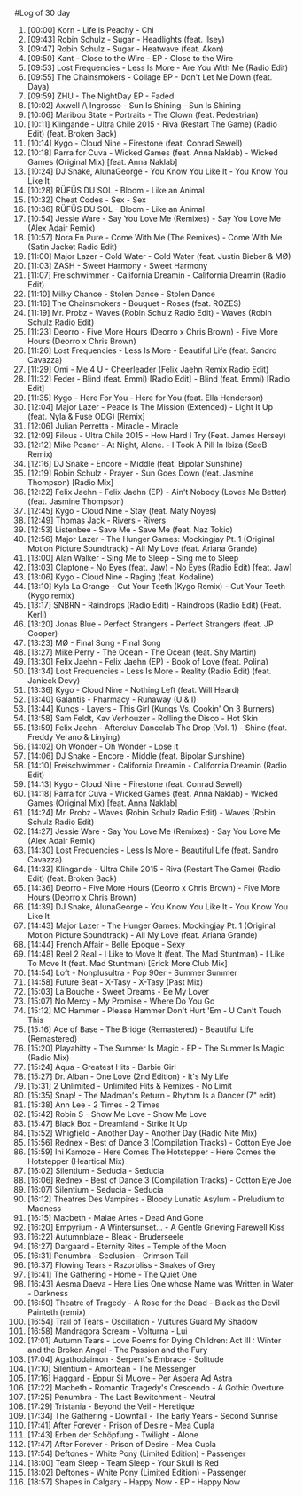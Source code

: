 #Log of 30 day

1. [00:00] Korn - Life Is Peachy - Chi
1. [09:43] Robin Schulz - Sugar - Headlights (feat. Ilsey)
1. [09:47] Robin Schulz - Sugar - Heatwave (feat. Akon)
1. [09:50] Kant - Close to the Wire - EP - Close to the Wire
1. [09:53] Lost Frequencies - Less Is More - Are You With Me (Radio Edit)
1. [09:55] The Chainsmokers - Collage EP - Don't Let Me Down (feat. Daya)
1. [09:59] ZHU - The NightDay EP - Faded
1. [10:02] Axwell /\ Ingrosso - Sun Is Shining - Sun Is Shining
1. [10:06] Maribou State - Portraits - The Clown (feat. Pedestrian)
1. [10:11] Klingande - Ultra Chile 2015 - Riva (Restart The Game) (Radio Edit) (feat. Broken Back)
1. [10:14] Kygo - Cloud Nine - Firestone (feat. Conrad Sewell)
1. [10:18] Parra for Cuva - Wicked Games (feat. Anna Naklab) - Wicked Games (Original Mix) [feat. Anna Naklab]
1. [10:24] DJ Snake, AlunaGeorge - You Know You Like It - You Know You Like It
1. [10:28] RÜFÜS DU SOL - Bloom - Like an Animal
1. [10:32] Cheat Codes - Sex - Sex
1. [10:36] RÜFÜS DU SOL - Bloom - Like an Animal
1. [10:54] Jessie Ware - Say You Love Me (Remixes) - Say You Love Me (Alex Adair Remix)
1. [10:57] Nora En Pure - Come With Me (The Remixes) - Come With Me (Satin Jacket Radio Edit)
1. [11:00] Major Lazer - Cold Water - Cold Water (feat. Justin Bieber & MØ)
1. [11:03] ZASH - Sweet Harmony - Sweet Harmony
1. [11:07] Freischwimmer - California Dreamin - California Dreamin (Radio Edit)
1. [11:10] Milky Chance - Stolen Dance - Stolen Dance
1. [11:16] The Chainsmokers - Bouquet - Roses (feat. ROZES)
1. [11:19] Mr. Probz - Waves (Robin Schulz Radio Edit) - Waves (Robin Schulz Radio Edit)
1. [11:23] Deorro - Five More Hours (Deorro x Chris Brown) - Five More Hours (Deorro x Chris Brown)
1. [11:26] Lost Frequencies - Less Is More - Beautiful Life (feat. Sandro Cavazza)
1. [11:29] Omi - Me 4 U - Cheerleader (Felix Jaehn Remix Radio Edit)
1. [11:32] Feder - Blind (feat. Emmi) [Radio Edit] - Blind (feat. Emmi) [Radio Edit]
1. [11:35] Kygo - Here For You - Here for You (feat. Ella Henderson)
1. [12:04] Major Lazer - Peace Is The Mission (Extended) - Light It Up (feat. Nyla & Fuse ODG) [Remix]
1. [12:06] Julian Perretta - Miracle - Miracle
1. [12:09] Filous - Ultra Chile 2015 - How Hard I Try (Feat. James Hersey)
1. [12:12] Mike Posner - At Night, Alone. - I Took A Pill In Ibiza (SeeB Remix)
1. [12:16] DJ Snake - Encore - Middle (feat. Bipolar Sunshine)
1. [12:19] Robin Schulz - Prayer - Sun Goes Down (feat. Jasmine Thompson) [Radio Mix]
1. [12:22] Felix Jaehn - Felix Jaehn (EP) - Ain't Nobody (Loves Me Better) (feat. Jasmine Thompson)
1. [12:45] Kygo - Cloud Nine - Stay (feat. Maty Noyes)
1. [12:49] Thomas Jack - Rivers - Rivers
1. [12:53] Listenbee - Save Me - Save Me (feat. Naz Tokio)
1. [12:56] Major Lazer - The Hunger Games: Mockingjay Pt. 1 (Original Motion Picture Soundtrack) - All My Love (feat. Ariana Grande)
1. [13:00] Alan Walker - Sing Me to Sleep - Sing me to Sleep
1. [13:03] Claptone - No Eyes (feat. Jaw) - No Eyes (Radio Edit) [feat. Jaw]
1. [13:06] Kygo - Cloud Nine - Raging (feat. Kodaline)
1. [13:10] Kyla La Grange - Cut Your Teeth (Kygo Remix) - Cut Your Teeth (Kygo remix)
1. [13:17] SNBRN - Raindrops (Radio Edit) - Raindrops (Radio Edit) (Feat. Kerli)
1. [13:20] Jonas Blue - Perfect Strangers - Perfect Strangers (feat. JP Cooper)
1. [13:23] MØ - Final Song - Final Song
1. [13:27] Mike Perry - The Ocean - The Ocean (feat. Shy Martin)
1. [13:30] Felix Jaehn - Felix Jaehn (EP) - Book of Love (feat. Polina)
1. [13:34] Lost Frequencies - Less Is More - Reality (Radio Edit) (feat. Janieck Devy)
1. [13:36] Kygo - Cloud Nine - Nothing Left (feat. Will Heard)
1. [13:40] Galantis - Pharmacy - Runaway (U & I)
1. [13:44] Kungs - Layers - This Girl (Kungs Vs. Cookin' On 3 Burners)
1. [13:58] Sam Feldt, Kav Verhouzer - Rolling the Disco - Hot Skin
1. [13:59] Felix Jaehn - Aftercluv Dancelab The Drop (Vol. 1) - Shine (feat. Freddy Verano & Linying)
1. [14:02] Oh Wonder - Oh Wonder - Lose it
1. [14:06] DJ Snake - Encore - Middle (feat. Bipolar Sunshine)
1. [14:10] Freischwimmer - California Dreamin - California Dreamin (Radio Edit)
1. [14:13] Kygo - Cloud Nine - Firestone (feat. Conrad Sewell)
1. [14:18] Parra for Cuva - Wicked Games (feat. Anna Naklab) - Wicked Games (Original Mix) [feat. Anna Naklab]
1. [14:24] Mr. Probz - Waves (Robin Schulz Radio Edit) - Waves (Robin Schulz Radio Edit)
1. [14:27] Jessie Ware - Say You Love Me (Remixes) - Say You Love Me (Alex Adair Remix)
1. [14:30] Lost Frequencies - Less Is More - Beautiful Life (feat. Sandro Cavazza)
1. [14:33] Klingande - Ultra Chile 2015 - Riva (Restart The Game) (Radio Edit) (feat. Broken Back)
1. [14:36] Deorro - Five More Hours (Deorro x Chris Brown) - Five More Hours (Deorro x Chris Brown)
1. [14:39] DJ Snake, AlunaGeorge - You Know You Like It - You Know You Like It
1. [14:43] Major Lazer - The Hunger Games: Mockingjay Pt. 1 (Original Motion Picture Soundtrack) - All My Love (feat. Ariana Grande)
1. [14:44] French Affair - Belle Epoque - Sexy
1. [14:48] Reel 2 Real - I Like to Move It (feat. The Mad Stuntman) - I Like To Move It (feat. Mad Stuntman) [Erick More Club Mix]
1. [14:54] Loft - Nonplusultra - Pop 90er - Summer Summer
1. [14:58] Future Beat - X-Tasy - X-Tasy (Past Mix)
1. [15:03] La Bouche - Sweet Dreams - Be My Lover
1. [15:07] No Mercy - My Promise - Where Do You Go
1. [15:12] MC Hammer - Please Hammer Don't Hurt 'Em - U Can't Touch This
1. [15:16] Ace of Base - The Bridge (Remastered) - Beautiful Life (Remastered)
1. [15:20] Playahitty - The Summer Is Magic - EP - The Summer Is Magic (Radio Mix)
1. [15:24] Aqua - Greatest Hits - Barbie Girl
1. [15:27] Dr. Alban - One Love (2nd Edition) - It's My Life
1. [15:31] 2 Unlimited - Unlimited Hits & Remixes - No Limit
1. [15:35] Snap! - The Madman's Return - Rhythm Is a Dancer (7" edit)
1. [15:38] Ann Lee - 2 Times - 2 Times
1. [15:42] Robin S - Show Me Love - Show Me Love
1. [15:47] Black Box - Dreamland - Strike It Up
1. [15:52] Whigfield - Another Day - Another Day (Radio Nite Mix)
1. [15:56] Rednex - Best of Dance 3 (Compilation Tracks) - Cotton Eye Joe
1. [15:59] Ini Kamoze - Here Comes The Hotstepper - Here Comes the Hotstepper (Heartical Mix)
1. [16:02] Silentium - Seducia - Seducia
1. [16:06] Rednex - Best of Dance 3 (Compilation Tracks) - Cotton Eye Joe
1. [16:07] Silentium - Seducia - Seducia
1. [16:12] Theatres Des Vampires - Bloody Lunatic Asylum - Preludium to Madness
1. [16:15] Macbeth - Malae Artes - Dead And Gone
1. [16:20] Empyrium - A Wintersunset... - A Gentle Grieving Farewell Kiss
1. [16:22] Autumnblaze - Bleak - Bruderseele
1. [16:27] Dargaard - Eternity Rites - Temple of the Moon
1. [16:31] Penumbra - Seclusion - Crimson Tail
1. [16:37] Flowing Tears - Razorbliss - Snakes of Grey
1. [16:41] The Gathering - Home - The Quiet One
1. [16:43] Aesma Daeva - Here Lies One whose Name was Written in Water - Darkness
1. [16:50] Theatre of Tragedy - A Rose for the Dead - Black as the Devil Painteth (remix)
1. [16:54] Trail of Tears - Oscillation - Vultures Guard My Shadow
1. [16:58] Mandragora Scream - Volturna - Lui
1. [17:01] Autumn Tears - Love Poems for Dying Children: Act III : Winter and the Broken Angel - The Passion and the Fury
1. [17:04] Agathodaimon - Serpent's Embrace - Solitude
1. [17:10] Silentium - Amortean - The Messenger
1. [17:16] Haggard - Eppur Si Muove - Per Aspera Ad Astra
1. [17:22] Macbeth - Romantic Tragedy's Crescendo - A Gothic Overture
1. [17:25] Penumbra - The Last Bewitchment - Neutral
1. [17:29] Tristania - Beyond the Veil - Heretique
1. [17:34] The Gathering - Downfall - The Early Years - Second Sunrise
1. [17:41] After Forever - Prison of Desire - Mea Cupla
1. [17:43] Erben der Schöpfung - Twilight - Alone
1. [17:47] After Forever - Prison of Desire - Mea Cupla
1. [17:54] Deftones - White Pony (Limited Edition) - Passenger
1. [18:00] Team Sleep - Team Sleep - Your Skull Is Red
1. [18:02] Deftones - White Pony (Limited Edition) - Passenger
1. [18:57] Shapes in Calgary - Happy Now - EP - Happy Now
